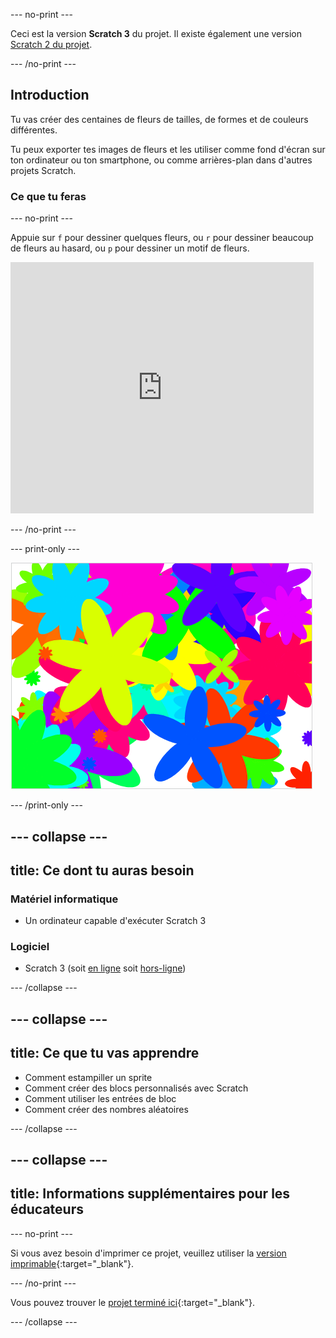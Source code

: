 --- no-print ---

Ceci est la version **Scratch 3** du projet. Il existe également une version [Scratch 2 du projet](https://projects.raspberrypi.org/fr-FR/projects/flower-generator-scratch2).

--- /no-print ---

## Introduction

Tu vas créer des centaines de fleurs de tailles, de formes et de couleurs différentes.

Tu peux exporter tes images de fleurs et les utiliser comme fond d'écran sur ton ordinateur ou ton smartphone, ou comme arrières-plan dans d'autres projets Scratch.

### Ce que tu feras

--- no-print ---

Appuie sur `f` pour dessiner quelques fleurs, ou `r` pour dessiner beaucoup de fleurs au hasard, ou `p` pour dessiner un motif de fleurs.

<div class="scratch-preview">
  <iframe allowtransparency="true" width="485" height="402" src="https://scratch.mit.edu/projects/embed/253355932/?autostart=false" frameborder="0" scrolling="no"></iframe>
</div>

--- /no-print ---

--- print-only ---

![fleurs aléatoires](images/flower-random.png)

--- /print-only ---

--- collapse ---
---
title: Ce dont tu auras besoin
---

### Matériel informatique

+ Un ordinateur capable d'exécuter Scratch 3

### Logiciel

+ Scratch 3 (soit [en ligne](https://rpf.io/scratch-on) soit [hors-ligne](https://rpf.io/scratch-off))

--- /collapse ---

--- collapse ---
---
title: Ce que tu vas apprendre
---

+ Comment estampiller un sprite 
+ Comment créer des blocs personnalisés avec Scratch
+ Comment utiliser les entrées de bloc 
+ Comment créer des nombres aléatoires 

--- /collapse ---

--- collapse ---
---
title: Informations supplémentaires pour les éducateurs
---

--- no-print ---

Si vous avez besoin d'imprimer ce projet, veuillez utiliser la [version imprimable](https://projects.raspberrypi.org/fr-FR/projects/flower-generator/print){:target="_blank"}.

--- /no-print ---

Vous pouvez trouver le [projet terminé ici](https://rpf.io/p/fr-FR/flower-generator-get){:target="_blank"}.

--- /collapse ---